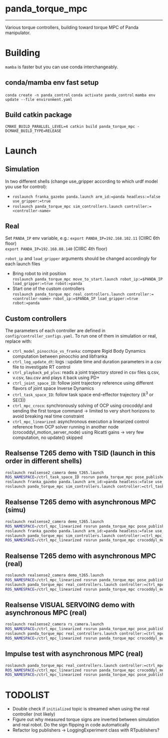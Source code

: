 # panda_torque_mpc
------------------
Various torque controllers, building toward torque MPC of Panda manipulator. 

# Building
`mamba` is faster but you can use conda interchangeably.
## conda/mamba env fast setup
`conda create -n panda_control`
`conda activate panda_control`
`mamba env update --file environment.yaml`
## Build catkin package
`CMAKE_BUILD_PARALLEL_LEVEL=4 catkin build panda_torque_mpc -DCMAKE_BUILD_TYPE=RELEASE`

## 
# Launch
## Simulation
In two different shells (change use_gripper according to which urdf model you use for control):  

* `roslaunch franka_gazebo panda.launch arm_id:=panda headless:=false use_gripper:=true`
* `roslaunch panda_torque_mpc sim_controllers.launch controller:=<controller-name>`

## Real
Set `PANDA_IP` env variable, e.g.:
`export PANDA_IP=192.168.102.11` (CIIRC 6th floor)  
`export PANDA_IP=192.168.88.140` (CIIRC 4th floor)  

`robot_ip` and `load_gripper` arguments should be changed accordingly for each launch files

* Bring robot to init position  
`roslaunch panda_torque_mpc move_to_start.launch robot_ip:=$PANDA_IP load_gripper:=true robot:=panda`
* Start one of the custom controllers  
`roslaunch panda_torque_mpc real_controllers.launch controller:=<controller-name> robot_ip:=$PANDA_IP load_gripper:=true robot:=panda`

## Custom controllers
The parameters of each controller are defined in `config/controller_configs.yaml`. To run one of them in simulation or real, replace <controller-name> with:
* `ctrl_model_pinocchio_vs_franka`: compare Rigid Body Dynamics computation between pinocchio and libfranka
* `ctrl_log_update_dt`: logs ::update time and duration parameters in a csv file to investigate RT control
* `ctrl_playback_pd_plus`: reads a joint trajectory stored in csv files q.csv, v.csv, tau.csv and plays it back using PD+ 
* `ctrl_joint_space_ID`: follow joint trajectory reference using different flavors of joint space Inverse Dynamics 
* `ctrl_task_space_ID`: follow task space end-effector trajectory ($\mathbb{R}^3$ or SE(3)) 
* `ctrl_mpc_croco`: synchronously solving of OCP using crocoddyl and sending the first torque command -> limited to very short horizons to avoid breaking real time constraint 
* `ctrl_mpc_linearized`: asynchronous execution a linearized control reference from OCP solver running in another node (crocoddyl_motion_server_node) using Ricatti gains -> very few computation, no update() skipped

## Realsense T265 demo with TSID (launch in this order in different shells)
```bash
roslaunch realsense2_camera demo_t265.launch  
ROS_NAMESPACE=/ctrl_task_space_ID rosrun panda_torque_mpc pose_publisher.py  
roslaunch franka_gazebo panda.launch arm_id:=panda headless:=false use_gripper:=true  
roslaunch panda_torque_mpc sim_controllers.launch controller:=ctrl_task_space_ID  
```

## Realsense T265 demo with asynchronous MPC (simu)
```bash
roslaunch realsense2_camera demo_t265.launch
ROS_NAMESPACE=/ctrl_mpc_linearized rosrun panda_torque_mpc pose_publisher.py
roslaunch franka_gazebo panda.launch arm_id:=panda headless:=false use_gripper:=true
roslaunch panda_torque_mpc sim_controllers.launch controller:=ctrl_mpc_linearized record_joints:=true
ROS_NAMESPACE=/ctrl_mpc_linearized rosrun panda_torque_mpc crocoddyl_motion_server_node
```

## Realsense T265 demo with asynchronous MPC (real)
```bash
roslaunch realsense2_camera demo_t265.launch
ROS_NAMESPACE=/ctrl_mpc_linearized rosrun panda_torque_mpc pose_publisher.py
roslaunch panda_torque_mpc real_controllers.launch controller:=ctrl_mpc_linearized robot_ip:=$PANDA_IP load_gripper:=true robot:=panda
ROS_NAMESPACE=/ctrl_mpc_linearized rosrun panda_torque_mpc crocoddyl_motion_server_node
```

## Realsense VISUAL SERVOING demo with asynchronous MPC (real)
```bash
roslaunch realsense2_camera rs_camera.launch
ROS_NAMESPACE=/ctrl_mpc_linearized rosrun panda_torque_mpc pose_publisher.py --visual_servoing
roslaunch panda_torque_mpc real_controllers.launch controller:=ctrl_mpc_linearized robot_ip:=$PANDA_IP load_gripper:=true robot:=panda
ROS_NAMESPACE=/ctrl_mpc_linearized rosrun panda_torque_mpc crocoddyl_motion_server_node
```

## Impulse test with asynchronous MPC (real)
```bash
roslaunch panda_torque_mpc real_controllers.launch controller:=ctrl_mpc_linearized robot_ip:=$PANDA_IP load_gripper:=true robot:=panda
ROS_NAMESPACE=/ctrl_mpc_linearized rosrun panda_torque_mpc crocoddyl_motion_server_node
ROS_NAMESPACE=/ctrl_mpc_linearized rosrun panda_torque_mpc pose_publisher_simulated_object_mvt.py
```

# TODOLIST
* Double check if `initialized` topic is streamed when using the real controller (not likely) 
* Figure out why measured torque signs are inverted between simulation and real robot.
Do the sign flipping in code automatically
* Refactor log publishers -> LoggingExperiment class with RTpublishers?
